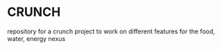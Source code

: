 # CRUNCH
repository for a crunch project to work on different features for the food, water, energy nexus
